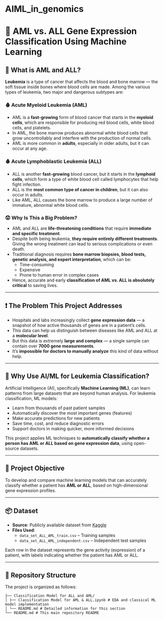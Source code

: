 # AIML_in_genomics
# 🔬 AML vs. ALL Gene Expression Classification Using Machine Learning

## 🧾 What is AML and ALL?

**Leukemia** is a type of cancer that affects the blood and bone marrow — the soft tissue inside bones where blood cells are made. Among the various types of leukemia, two major and dangerous subtypes are:

### 🩸 Acute Myeloid Leukemia (AML)
- AML is a **fast-growing** form of blood cancer that starts in the **myeloid cells**, which are responsible for producing red blood cells, white blood cells, and platelets.
- In AML, the bone marrow produces abnormal white blood cells that grow uncontrollably and interfere with the production of normal cells.
- AML is more common in **adults**, especially in older adults, but it can occur at any age.

### 🩸 Acute Lymphoblastic Leukemia (ALL)
- ALL is another **fast-growing** blood cancer, but it starts in the **lymphoid cells**, which form a type of white blood cell called lymphocytes that help fight infection.
- ALL is the **most common type of cancer in children**, but it can also occur in adults.
- Like AML, ALL causes the bone marrow to produce a large number of immature, abnormal white blood cells.

### 😟 Why Is This a Big Problem?
- AML and ALL are **life-threatening conditions** that require **immediate and specific treatment**.
- Despite both being leukemia, **they require entirely different treatments**. Giving the wrong treatment can lead to serious complications or even death.
- Traditional diagnosis requires **bone marrow biopsies, blood tests, genetic analysis, and expert interpretation**, which can be:
  - Time-consuming
  - Expensive
  - Prone to human error in complex cases
- Hence, accurate and early **classification of AML vs. ALL is absolutely critical** to saving lives.

---

## ❗ The Problem This Project Addresses

- Hospitals and labs increasingly collect **gene expression data** — a snapshot of how active thousands of genes are in a patient’s cells.
- This data can help us distinguish between diseases like AML and ALL at a **molecular level**.
- But this data is extremely **large and complex** — a single sample can contain over **7000 gene measurements**.
- It’s **impossible for doctors to manually analyze** this kind of data without help.

---

## 🤖 Why Use AI/ML for Leukemia Classification?

Artificial Intelligence (AI), specifically **Machine Learning (ML)**, can learn patterns from large datasets that are beyond human analysis. For leukemia classification, ML models:

- Learn from thousands of past patient samples
- Automatically discover the most important genes (features)
- Make accurate predictions for new patients
- Save time, cost, and reduce diagnostic errors
- Support doctors in making quicker, more informed decisions

This project applies ML techniques to **automatically classify whether a person has AML or ALL based on gene expression data**, using open-source datasets.

---

## 🎯 Project Objective

To develop and compare machine learning models that can accurately classify whether a patient has **AML or ALL**, based on high-dimensional gene expression profiles.

---

## 📦 Dataset

- **Source**: Publicly available dataset from [Kaggle](https://www.kaggle.com/datasets/crawford/gene-expression)
- **Files Used**:
  - `data_set_ALL_AML_train.csv` – Training samples
  - `data_set_ALL_AML_independent.csv` – Independent test samples

Each row in the dataset represents the gene activity (expression) of a patient, with labels indicating whether the patient has AML or ALL.

---

## 📁 Repository Structure
The project is organized as follows:
```
├── Classification Model for ALL and AML/
│ ├── Classification Model for AML & ALL.ipynb # EDA and classical ML model implementation
│ └── README.md # Detailed information for this section
└── README.md # This main repository README
```

